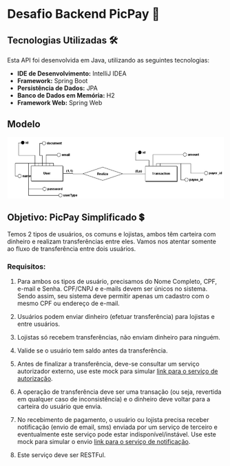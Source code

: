# Desafio Backend PicPay 🚀

## Tecnologias Utilizadas 🛠️

Esta API foi desenvolvida em Java, utilizando as seguintes tecnologias:

- **IDE de Desenvolvimento:** IntelliJ IDEA
- **Framework:** Spring Boot
- **Persistência de Dados:** JPA
- **Banco de Dados em Memória:** H2
- **Framework Web:** Spring Web

## Modelo
![Modelagem URL](https://github.com/eduardoscheffer/desafioBackendPicPay/blob/master/src/main/java/eduardo/picPaySimplificado/modelagem-desafio-picpay.png?raw=true)

## Objetivo: PicPay Simplificado 💲

Temos 2 tipos de usuários, os comuns e lojistas, ambos têm carteira com dinheiro e realizam transferências entre eles. Vamos nos atentar somente ao fluxo de transferência entre dois usuários.

### Requisitos:

1. Para ambos os tipos de usuário, precisamos do Nome Completo, CPF, e-mail e Senha. CPF/CNPJ e e-mails devem ser únicos no sistema. Sendo assim, seu sistema deve permitir apenas um cadastro com o mesmo CPF ou endereço de e-mail.

2. Usuários podem enviar dinheiro (efetuar transferência) para lojistas e entre usuários.

3. Lojistas só recebem transferências, não enviam dinheiro para ninguém.

4. Valide se o usuário tem saldo antes da transferência.

5. Antes de finalizar a transferência, deve-se consultar um serviço autorizador externo, use este mock para simular [link para o serviço de autorização](https://run.mocky.io/v3/8fafdd68-a090-496f-8c9a-3442cf30dae6).

6. A operação de transferência deve ser uma transação (ou seja, revertida em qualquer caso de inconsistência) e o dinheiro deve voltar para a carteira do usuário que envia.

7. No recebimento de pagamento, o usuário ou lojista precisa receber notificação (envio de email, sms) enviada por um serviço de terceiro e eventualmente este serviço pode estar indisponível/instável. Use este mock para simular o envio [link para o serviço de notificação](http://o4d9z.mocklab.io/notify).

8. Este serviço deve ser RESTFul.
